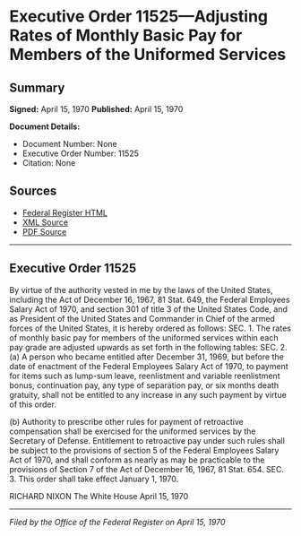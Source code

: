 # Executive Order 11525—Adjusting Rates of Monthly Basic Pay for Members of the Uniformed Services

## Summary

**Signed:** April 15, 1970
**Published:** April 15, 1970

**Document Details:**
- Document Number: None
- Executive Order Number: 11525
- Citation: None

## Sources
- [Federal Register HTML](https://www.presidency.ucsb.edu/documents/executive-order-11525-adjusting-rates-monthly-basic-pay-for-members-the-uniformed-services)
- [XML Source](None)
- [PDF Source](None)

---

## Executive Order 11525

By virtue of the authority vested in me by the laws of the United States, including the Act of December 16, 1967, 81 Stat. 649, the Federal Employees Salary Act of 1970, and section 301 of title 3 of the United States Code, and as President of the United States and Commander in Chief of the armed forces of the United States, it is hereby ordered as follows:
SEC. 1. The rates of monthly basic pay for members of the uniformed services within each pay grade are adjusted upwards as set forth in the following tables:
SEC. 2. (a) A person who became entitled after December 31, 1969, but before the date of enactment of the Federal Employees Salary Act of 1970, to payment for items such as lump-sum leave, reenlistment and variable reenlistment bonus, continuation pay, any type of separation pay, or six months death gratuity, shall not be entitled to any increase in any such payment by virtue of this order.

(b) Authority to prescribe other rules for payment of retroactive compensation shall be exercised for the uniformed services by the Secretary of Defense. Entitlement to retroactive pay under such rules shall be subject to the provisions of section 5 of the Federal Employees Salary Act of 1970, and shall conform as nearly as may be practicable to the provisions of Section 7 of the Act of December 16, 1967, 81 Stat. 654.
SEC. 3. This order shall take effect January 1, 1970.

RICHARD NIXON
The White House
April 15, 1970

---

*Filed by the Office of the Federal Register on April 15, 1970*
